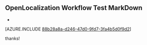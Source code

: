 ## OpenLocalization Workflow Test MarkDown
* 

[AZURE.INCLUDE [88b28a8a-d246-47d0-9fd7-3fa4b5d0f9d2](calleeMd1.md)]

 
thanks!